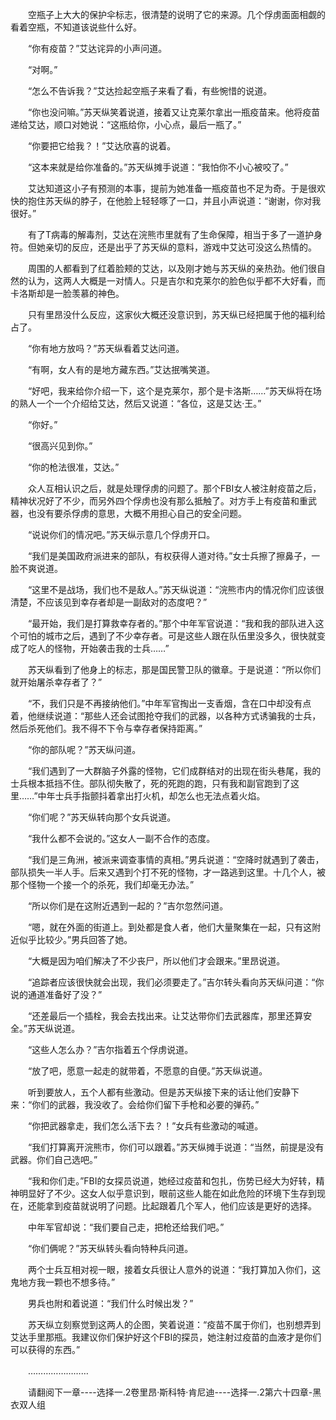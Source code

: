 <div class="read-content j_readContent" id="">
                <p>　　空瓶子上大大的保护伞标志，很清楚的说明了它的来源。几个俘虏面面相觑的看着空瓶，不知道该说些什么好。<p>　　“你有疫苗？”艾达诧异的小声问道。<p>　　“对啊。”<p>　　“怎么不告诉我？”艾达捡起空瓶子来看了看，有些惋惜的说道。<p>　　“你也没问嘛。”苏天纵笑着说道，接着又让克莱尔拿出一瓶疫苗来。他将疫苗递给艾达，顺口对她说：“这瓶给你，小心点，最后一瓶了。”<p>　　“你要把它给我？！”艾达欣喜的说着。<p>　　“这本来就是给你准备的。”苏天纵摊手说道：“我怕你不小心被咬了。”<p>　　艾达知道这小子有预测的本事，提前为她准备一瓶疫苗也不足为奇。于是很欢快的抱住苏天纵的脖子，在他脸上轻轻啄了一口，并且小声说道：“谢谢，你对我很好。”<p>　　有了T病毒的解毒剂，艾达在浣熊市里就有了生命保障，相当于多了一道护身符。但她亲切的反应，还是出乎了苏天纵的意料，游戏中艾达可没这么热情的。<p>　　周围的人都看到了红着脸颊的艾达，以及刚才她与苏天纵的亲热劲。他们很自然的认为，这两人大概是一对情人。只是吉尔和克莱尔的脸色似乎都不大好看，而卡洛斯却是一脸羡慕的神色。<p>　　只有里昂没什么反应，这家伙大概还没意识到，苏天纵已经把属于他的福利给占了。<p>　　“你有地方放吗？”苏天纵看着艾达问道。<p>　　“有啊，女人有的是地方藏东西。”艾达抿嘴笑道。<p>　　“好吧，我来给你介绍一下，这个是克莱尔，那个是卡洛斯……”苏天纵将在场的熟人一个一个介绍给艾达，然后又说道：“各位，这是艾达·王。”<p>　　“你好。”<p>　　“很高兴见到你。”<p>　　“你的枪法很准，艾达。”<p>　　众人互相认识之后，就是处理俘虏的问题了。那个FBI女人被注射疫苗之后，精神状况好了不少，而另外四个俘虏也没有那么抵触了。对方手上有疫苗和重武器，也没有要杀俘虏的意思，大概不用担心自己的安全问题。<p>　　“说说你们的情况吧。”苏天纵示意几个俘虏开口。<p>　　“我们是美国政府派进来的部队，有权获得人道对待。”女士兵擦了擦鼻子，一脸不爽说道。<p>　　“这里不是战场，我们也不是敌人。”苏天纵说道：“浣熊市内的情况你们应该很清楚，不应该见到幸存者却是一副敌对的态度吧？”<p>　　“最开始，我们是打算救幸存者的。”那个中年军官说道：“我和我的部队进入这个可怕的城市之后，遇到了不少幸存者。可是这些人跟在队伍里没多久，很快就变成了吃人的怪物，开始袭击我的士兵……”<p>　　苏天纵看到了他身上的标志，那是国民警卫队的徽章。于是说道：“所以你们就开始屠杀幸存者了？”<p>　　“不，我们只是不再接纳他们。”中年军官掏出一支香烟，含在口中却没有点着，他继续说道：“那些人还会试图抢夺我们的武器，以各种方式诱骗我的士兵，然后杀死他们。我不得不下令与幸存者保持距离。”<p>　　“你的部队呢？”苏天纵问道。<p>　　“我们遇到了一大群脑子外露的怪物，它们成群结对的出现在街头巷尾，我的士兵根本抵挡不住。部队彻失散了，死的死跑的跑，只有我和副官跑到了这里……”中年士兵手指颤抖着拿出打火机，却怎么也无法点着火焰。<p>　　“你们呢？”苏天纵转向那个女兵说道。<p>　　“我什么都不会说的。”这女人一副不合作的态度。<p>　　“我们是三角洲，被派来调查事情的真相。”男兵说道：“空降时就遇到了袭击，部队损失一半人手。后来又遇到个打不死的怪物，才一路逃到这里。十几个人，被那个怪物一个接一个的杀死，我们却毫无办法。”<p>　　“所以你们是在这附近遇到一起的？”吉尔忽然问道。<p>　　“嗯，就在外面的街道上。到处都是食人者，他们大量聚集在一起，只有这附近似乎比较少。”男兵回答了她。<p>　　“大概是因为咱们解决了不少丧尸，所以他们才会跟来。”里昂说道。<p>　　“追踪者应该很快就会出现，我们必须要走了。”吉尔转头看向苏天纵问道：“你说的通道准备好了没？”<p>　　“还差最后一个插栓，我会去找出来。让艾达带你们去武器库，那里还算安全。”苏天纵说道。<p>　　“这些人怎么办？”吉尔指着五个俘虏说道。<p>　　“放了吧，愿意一起走的就带着，不愿意的自便。”苏天纵说道。<p>　　听到要放人，五个人都有些激动。但是苏天纵接下来的话让他们安静下来：“你们的武器，我没收了。会给你们留下手枪和必要的弹药。”<p>　　“你把武器拿走，我们怎么活下去？！”女兵有些激动的喊道。<p>　　“我们打算离开浣熊市，你们可以跟着。”苏天纵摊手说道：“当然，前提是没有武器。你们自己选吧。”<p>　　“我和你们走。”FBI的女探员说道，她经过疫苗和包扎，伤势已经大为好转，精神明显好了不少。这女人似乎意识到，眼前这些人能在如此危险的环境下生存到现在，还能拿到疫苗就说明了问题。比起跟着几个军人，他们应该是更好的选择。<p>　　中年军官却说：“我们要自己走，把枪还给我们吧。”<p>　　“你们俩呢？”苏天纵转头看向特种兵问道。<p>　　两个士兵互相对视一眼，接着女兵很让人意外的说道：“我打算加入你们，这鬼地方我一颗也不想多待。”<p>　　男兵也附和着说道：“我们什么时候出发？”<p>　　苏天纵立刻察觉到这两人的企图，笑着说道：“疫苗不属于你们，也别想弄到艾达手里那瓶。我建议你们保护好这个FBI的探员，她注射过疫苗的血液才是你们可以获得的东西。”<p>　　……………………<p>　　请翻阅下一章----选择一.2卷里昂·斯科特·肯尼迪----选择一.2第六十四章-黑衣双人组<p> 
            </div>